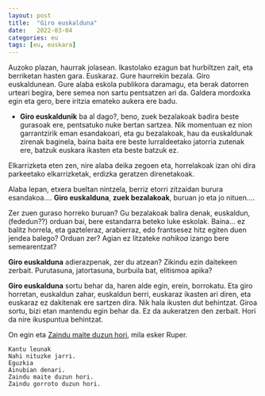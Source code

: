 ```yaml
---
layout: post
title:  "Giro euskalduna"
date:   2022-03-04
categories: eu 
tags: [eu, euskara]
---
```

Auzoko plazan, haurrak jolasean. Ikastolako ezagun bat hurbiltzen zait, eta berriketan hasten gara. 
Euskaraz. Gure haurrekin bezala. Giro euskaldunean. 
Gure alaba eskola publikora daramagu, eta berak datorren urteari begira, bere semea non sartu pentsatzen ari da. Galdera mordoxka egin eta gero, bere iritzia emateko aukera ere badu. 
- **Giro euskaldunik** ba al dago?, beno, zuek bezalakoak badira beste gurasoak ere, pentsatuko nuke bertan sartzea. 
Nik momentuan ez nion garrantzirik eman esandakoari, eta gu bezalakoak, hau da euskaldunak zirenak baginela, baina baita ere beste lurraldeetako jatorria zutenak ere, batzuk euskara ikasten eta beste batzuk ez. 

Elkarrizketa eten zen, nire alaba deika zegoen eta, horrelakoak izan ohi dira parkeetako elkarrizketak, erdizka geratzen direnetakoak. 

Alaba lepan, etxera bueltan nintzela, berriz etorri zitzaidan burura esandakoa.... **Giro euskalduna**, **zuek bezalakoak**, buruan jo eta jo nituen.... 

Zer zuen guraso horreko buruan? Gu bezalakoak balira denak, euskaldun, (fededun??) orduan bai, bere estandarra beteko luke eskolak. Baina... ez balitz horrela, eta gazteleraz, arabierraz, edo frantsesez hitz egiten duen jendea balego? Orduan zer? Agian ez litzateke *nahikoa* izango bere semearentzat?

**Giro euskalduna** adierazpenak, zer du atzean? 
Zikindu ezin daitekeen zerbait. Purutasuna, jatortasuna, burbuila bat, elitismoa apika?

**Giro euskalduna** sortu behar da, haren alde egin, erein, borrokatu. Eta giro horretan, euskaldun zahar, euskaldun berri, euskaraz ikasten ari diren, eta euskaraz ez dakitenak ere sartzen dira. Nik hala ikusten dut behintzat. 
Giroa sortu, bizi etan mantendu egin behar da. 
Ez da aukeratzen den zerbait. Hori da nire ikuspuntua behintzat. 

On egin eta [Zaindu maite duzun hori](https://www.youtube.com/watch?v=UtjzB9xrwAw), mila esker Ruper.

	Kantu leunak
	Nahi nituzke jarri.
	Eguzkia
	Ainubian denari.
	Zaindu maite duzun hori.
	Zaindu gorroto duzun hori.
